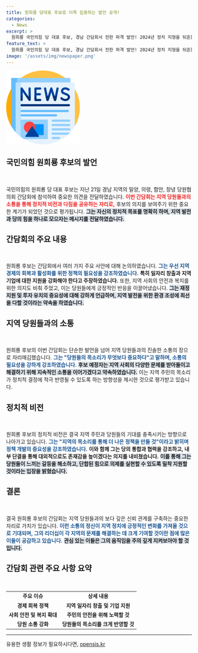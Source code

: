 ```yaml
---
title: 원희룡 당대표 후보로 이목 집중하는 발언 공개!
categories:
  - News
excerpt: >
  원희룡 국민의힘 당 대표 후보, 경남 간담회서 전한 파격 발언! 2024년 정치 지형을 뒤흔들 메시지 공개, 그 내용은? 클릭 유도!
feature_text: >
  원희룡 국민의힘 당 대표 후보, 경남 간담회서 전한 파격 발언! 2024년 정치 지형을 뒤흔들 메시지 공개, 그 내용은? 클릭 유도!
image: '/assets/img/newspaper.png'
---
```


<p><img src="/assets/img/newspaper.png" alt="kimp 속보" /></p>

<h2 data-ke-size="size26">국민의힘 원희룡 후보의 발언</h2>

<p data-ke-size="size16">&nbsp;</p>

<p>국민의힘의 원희룡 당 대표 후보는 지난 21일 경남 지역의 밀양, 의령, 함안, 창녕 당원협의회 간담회에 참석하여 중요한 의견을 전달하였습니다. <b><span style="color: #ee2323;">이번 간담회는 지역 당원들과의 소통을 통해 정치적 비전과 다짐을 공유하는 자리로,</span></b> 후보의 의지를 보여주기 위한 중요한 계기가 되었던 것으로 평가됩니다. <b><span style="background-color: #21538527;">그는 자신의 정치적 목표를 명확히 하며, 지역 발전과 당의 힘을 하나로 모으자는 메시지를 전달하였습니다.</span></b></p>

<h2 data-ke-size="size26">간담회의 주요 내용</h2>

<p data-ke-size="size16">&nbsp;</p>

<p>원희룡 후보는 간담회에서 여러 가지 주요 사안에 대해 논의하였습니다. <b><span style="color: #1a5490;">그는 우선 지역 경제의 회복과 활성화를 위한 정책의 필요성을 강조하였습니다.</span></b> <b><span style="ee2323;">특히 일자리 창출과 지역 기업에 대한 지원을 강화해야 한다고 주장하였습니다.</span></b> 또한, 지역 사회의 안전과 복지를 위한 의지도 비춰 주었고, 이는 당원들에게 긍정적인 반응을 이끌어냈습니다. <b><span style="background-color: #21538527;">그는 재정 지원 및 투자 유치의 중요성에 대해 강하게 언급하며, 지역 발전을 위한 환경 조성에 최선을 다할 것이라는 약속을 하였습니다.</span></b></p>

<h2 data-ke-size="size26">지역 당원들과의 소통</h2>

<p data-ke-size="size16">&nbsp;</p>

<p>원희룡 후보의 이번 간담회는 단순한 발언을 넘어 지역 당원들과의 진솔한 소통의 장으로 자리매김했습니다. <b><span style="color: #1a5490;">그는 "당원들의 목소리가 무엇보다 중요하다"고 말하며, 소통의 필요성을 강하게 강조하였습니다.</span></b> <b><span style="background-color: #21538527;">후보 예정자는 지역 사회의 다양한 문제를 받아들이고 해결하기 위해 지속적인 소통을 이어가겠다고 약속하였습니다.</span></b> 이는 지역 주민의 목소리가 정치적 결정에 적극 반영될 수 있도록 하는 방향성을 제시한 것으로 평가받고 있습니다.</p>

<h2 data-ke-size="size26">정치적 비전</h2>

<p data-ke-size="size16">&nbsp;</p>

<p>원희룡 후보의 정치적 비전은 결국 지역 주민과 당원들의 기대를 충족시키는 방향으로 나아가고 있습니다. <b><span style="color: #1a5490;">그는 "지역의 목소리를 통해 더 나은 정책을 만들 것"이라고 밝히며 정책 개발의 중요성을 강조하였습니다.</span></b> <b><span style="ee2323;">이와 함께 그는 당의 통합과 협력을 강조하고, 내부 단결을 통해 대외적으로도 존재감을 높이겠다는 의지를 내비쳤습니다.</span></b> <b><span style="background-color: #21538527;">이를 통해 그는 당원들이 느끼는 갈등을 해소하고, 단합된 힘으로 의제를 실현할 수 있도록 밀착 지원할 것이라는 입장을 밝혔습니다.</span></b></p>

<h2 data-ke-size="size26">결론</h2>

<p data-ke-size="size16">&nbsp;</p>

<p>결국 원희룡 후보의 간담회는 지역 당원들과의 보다 깊은 신뢰 관계를 구축하는 중요한 자리로 가치가 있습니다. <b><span style="color: #1a5490;">이런 소통의 정신이 지역 정치에 긍정적인 변화를 가져올 것으로 기대되며, 그의 리더십이 각 지역의 문제를 해결하는 데 크게 기여할 것이란 점에 많은 이들이 공감하고 있습니다.</span></b> <b><span style="background-color: #21538527;">관심 있는 이들은 그의 움직임을 주의 깊게 지켜보아야 할 것입니다.</span></b></p>

<h2 data-ke-size="size26">간담회 관련 주요 사항 요약</h2>

<p data-ke-size="size16">&nbsp;</p>

<table style="border-collapse: collapse; width: 100%;">
  <tr>
    <td style="text-align: center; height: 17px;"><b>주요 이슈</b></td>
    <td style="text-align: center; height: 17px;"><b>상세 내용</b></td>
  </tr>
  <tr>
    <td style="text-align: center; height: 17px;"><b>경제 회복 정책</b></td>
    <td style="text-align: center; height: 17px;"><b>지역 일자리 창출 및 기업 지원</b></td>
  </tr>
  <tr>
    <td style="text-align: center; height: 17px;"><b>사회 안전 및 복지 확대</b></td>
    <td style="text-align: center; height: 17px;"><b>주민의 안전을 위해 노력할 것</b></td>
  </tr>
  <tr>
    <td style="text-align: center; height: 17px;"><b>당원 소통 강화</b></td>
    <td style="text-align: center; height: 17px;"><b>당원들의 목소리를 크게 반영할 것</b></td>
  </tr>
</table>

<hr>
유용한 생활 정보가 필요하시다면, <a href="https://opensis.kr" rel="dofollow">opensis.kr</a>


